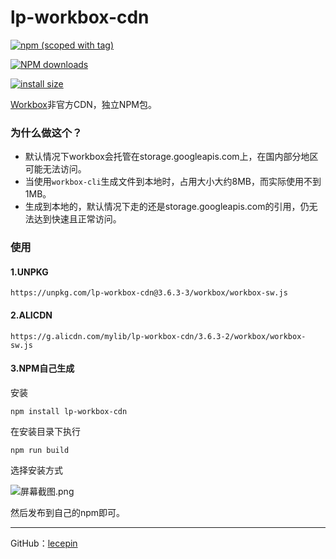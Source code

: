 # lp-workbox-cdn
[![npm (scoped with tag)](https://img.shields.io/npm/v/lp-workbox-cdn.svg)](https://npmjs.com/package/lp-workbox-cdn)

[![NPM downloads](https://img.shields.io/npm/dm/lp-workbox-cdn.svg)](https://npmjs.com/package/lp-workbox-cdn)

[![install size](https://packagephobia.now.sh/badge?p=lp-workbox-cdn)](https://packagephobia.now.sh/result?p=lp-workbox-cdn)

[Workbox](https://developers.google.com/web/tools/workbox)非官方CDN，独立NPM包。



### 为什么做这个？

- 默认情况下workbox会托管在storage.googleapis.com上，在国内部分地区可能无法访问。
- 当使用`workbox-cli`生成文件到本地时，占用大小大约8MB，而实际使用不到1MB。
- 生成到本地的，默认情况下走的还是storage.googleapis.com的引用，仍无法达到快速且正常访问。



### 使用

#### 1.UNPKG

```
https://unpkg.com/lp-workbox-cdn@3.6.3-3/workbox/workbox-sw.js
```

#### 2.ALICDN

```
https://g.alicdn.com/mylib/lp-workbox-cdn/3.6.3-2/workbox/workbox-sw.js
```

#### 3.NPM自己生成

安装

```
npm install lp-workbox-cdn
```

在安装目录下执行

```
npm run build
```

选择安装方式

![](https://images.gitee.com/uploads/images/2019/0118/023556_7a2e605c_335765.png "屏幕截图.png")

然后发布到自己的npm即可。

---

 GitHub：[lecepin](https://github.com/lecepin)

